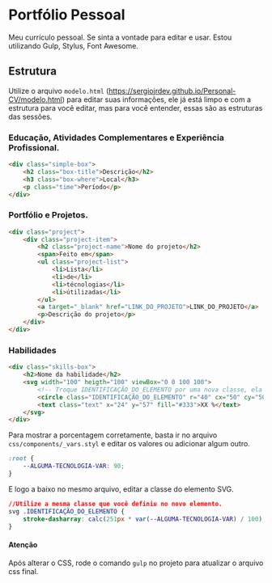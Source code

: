 # Portfólio Pessoal

Meu currículo pessoal. Se sinta a vontade para editar e usar. Estou utilizando Gulp, Stylus, Font Awesome.

## Estrutura
Utilize o arquivo `modelo.html` (https://sergiojrdev.github.io/Personal-CV/modelo.html) para editar suas informações, ele já está limpo e com a estrutura para você editar, mas para você entender, essas são as estruturas das sessões.

### Educação, Atividades Complementares e Experiência Profissional.

```html
<div class="simple-box">
    <h2 class="box-title">Descrição</h2>
    <h3 class="box-where">Local</h3>
    <p class="time">Período</p>
</div>
```

### Portfólio e Projetos.
```html
<div class="project">
    <div class="project-item">
        <h2 class="project-name">Nome do projeto</h2>
        <span>Feito em</span>
        <ul class="project-list">
            <li>Lista</li>
            <li>de</li>
            <li>técnologias</li>
            <li>útilizadas</li>
        </ul>
        <a target="_blank" href="LINK_DO_PROJETO">LINK_DO_PROJETO</a>
        <p>Descrição do projeto</p>
    </div>
</div>
```

### Habilidades
```html
<div class="skills-box">
    <h2>Nome da habilidade</h2>
    <svg width="100" heigth="100" viewBox="0 0 100 100">
        <!-- Troque IDENTIFICAÇÃO_DO_ELEMENTO por uma nova classe, ela é necessária para calcular a porcentagem. -->
        <circle class="IDENTIFICAÇÃO_DO_ELEMENTO" r="40" cx="50" cy="50" fill="transparent" stroke="#333" stroke-width="8"/>
        <text class="text" x="24" y="57" fill="#333">XX %</text>
    </svg>
</div>
```

Para mostrar a porcentagem corretamente, basta ir no arquivo `css/components/_vars.styl` e editar os valores ou adicionar algum outro.

```css
:root {
	--ALGUMA-TECNOLOGIA-VAR: 90;
}
```

E logo a baixo no mesmo arquivo, editar a classe do elemento SVG.

```css
//Utilize a mesma classe que você definiu no novo elemento.
svg .IDENTIFICAÇÃO_DO_ELEMENTO {
	stroke-dasharray: calc(251px * var(--ALGUMA-TECNOLOGIA-VAR) / 100);
}
```

#### Atenção
Após alterar o CSS, rode o comando `gulp` no projeto para atualizar o arquivo css final.